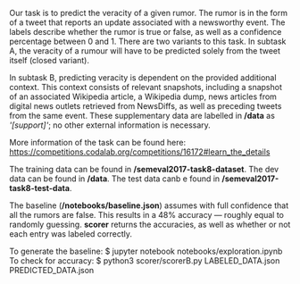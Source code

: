 Our task is to predict the veracity of a given rumor. The rumor is in the form of a tweet that reports an update associated with a newsworthy event. The labels describe whether the rumor is true or false, as well as a confidence percentage between 0 and 1. There are two variants to this task. In subtask A, the veracity of a rumour will have to be predicted solely from the tweet itself (closed variant).

In subtask B, predicting veracity is dependent on the provided additional context. This context consists of relevant snapshots, including a snapshot of an associated Wikipedia article, a Wikipedia dump, news articles from digital news outlets retrieved from NewsDiffs, as well as preceding tweets from the same event. These supplementary data are labelled in **/data** as *'[support]'*; no other external information is necessary.

More information of the task can be found here: https://competitions.codalab.org/competitions/16172#learn_the_details

The training data can be found in **/semeval2017-task8-dataset**.
The dev data can be found in **/data**.
The test data canb e found in **/semeval2017-task8-test-data**. 

The baseline (**/notebooks/baseline.json**) assumes with full confidence that all the rumors are false. This results in a 48% accuracy — roughly equal to randomly guessing. **scorer** returns the accuracies, as well as whether or not each entry was labeled correctly.

To generate the baseline: 
$ jupyter notebook notebooks/exploration.ipynb
To check for accuracy:
$ python3 scorer/scorerB.py LABELED_DATA.json PREDICTED_DATA.json 
